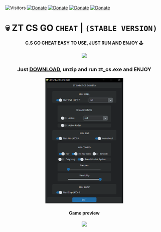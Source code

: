 ![Visitors](https://api.visitorbadge.io/api/visitors?path=https%3A%2F%2Fgithub.com%2Fzabbix-byte%2Fzt_cs_cheat%2F&countColor=%23263759)
[![Donate](https://img.shields.io/badge/PayPal-00457C?style=for-the-badge&logo=paypal&logoColor=white
)](https://www.paypal.com/donate/?hosted_button_id=5MTHH82ABTJDA)
[![Donate](https://img.shields.io/badge/GitHub-100000?style=for-the-badge&logo=github&logoColor=white)](https://github.com/zabbix-byte)
[![Donate](https://img.shields.io/badge/Windows-0078D6?style=for-the-badge&logo=windows&logoColor=white)](https://github.com/zabbix-byte/zt_cs_cheat/releases/download/S-1.0/zt_cs.zip)
[![Donate](https://img.shields.io/badge/Python-3776AB?style=for-the-badge&logo=python&logoColor=white)](https://www.python.org/)

# 💀 ZT CS GO `CHEAT` | `(STABLE VERSION)`

 <h4 align="center">
C.S GO CHEAT EASY TO USE, JUST RUN AND ENJOY 🕹
 </h4>
 
 <p align="center">
  <img height=100px src="https://github.com/zabbix-byte/zt_cs_cheat/blob/main/ico.ico" />
</p>

<h3 align="center">
Just <a href="https://github.com/zabbix-byte/zt_cs_cheat/releases/download/S-1.1.1/zt_cs.zip">DOWNLOAD</a>, unzip and run <strong>zt_cs.exe</strong> and ENJOY
</h3>

<p align="center">
  <img height=400px src="https://github.com/zabbix-byte/zt_cs_cheat/blob/main/app.png" />
</p>

<h4 align="center">
Game preview
</h4>

<p align="center">
<img height=400px src="https://github.com/zabbix-byte/zt_cs_cheat/blob/main/preview.png" />
</p>




